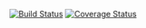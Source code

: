 [![Build Status](https://travis-ci.org/bugwithbutts/task1.svg?branch=main)](https://travis-ci.org/github/bugwithbutts/task1)
[![Coverage Status](https://coveralls.io/repos/seekerk/gtest/badge.svg?branch=master)](https://coveralls.io/github/seekerk/gtest?branch=master)
